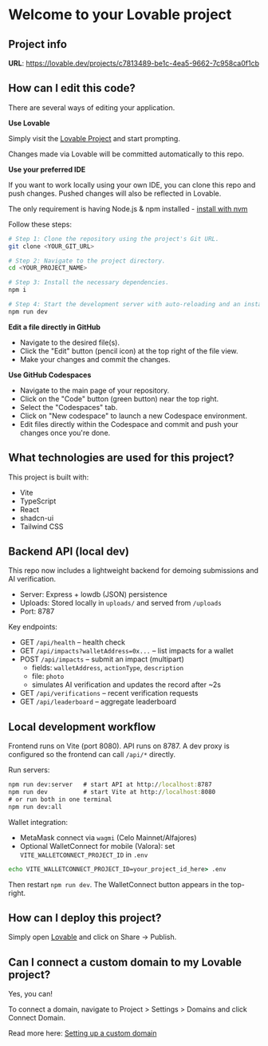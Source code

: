 # Welcome to your Lovable project

## Project info

**URL**: https://lovable.dev/projects/c7813489-be1c-4ea5-9662-7c958ca0f1cb

## How can I edit this code?

There are several ways of editing your application.

**Use Lovable**

Simply visit the [Lovable Project](https://lovable.dev/projects/c7813489-be1c-4ea5-9662-7c958ca0f1cb) and start prompting.

Changes made via Lovable will be committed automatically to this repo.

**Use your preferred IDE**

If you want to work locally using your own IDE, you can clone this repo and push changes. Pushed changes will also be reflected in Lovable.

The only requirement is having Node.js & npm installed - [install with nvm](https://github.com/nvm-sh/nvm#installing-and-updating)

Follow these steps:

```sh
# Step 1: Clone the repository using the project's Git URL.
git clone <YOUR_GIT_URL>

# Step 2: Navigate to the project directory.
cd <YOUR_PROJECT_NAME>

# Step 3: Install the necessary dependencies.
npm i

# Step 4: Start the development server with auto-reloading and an instant preview.
npm run dev
```

**Edit a file directly in GitHub**

- Navigate to the desired file(s).
- Click the "Edit" button (pencil icon) at the top right of the file view.
- Make your changes and commit the changes.

**Use GitHub Codespaces**

- Navigate to the main page of your repository.
- Click on the "Code" button (green button) near the top right.
- Select the "Codespaces" tab.
- Click on "New codespace" to launch a new Codespace environment.
- Edit files directly within the Codespace and commit and push your changes once you're done.

## What technologies are used for this project?

This project is built with:

- Vite
- TypeScript
- React
- shadcn-ui
- Tailwind CSS

## Backend API (local dev)

This repo now includes a lightweight backend for demoing submissions and AI verification.

- Server: Express + lowdb (JSON) persistence
- Uploads: Stored locally in `uploads/` and served from `/uploads`
- Port: 8787

Key endpoints:

- GET `/api/health` – health check
- GET `/api/impacts?walletAddress=0x...` – list impacts for a wallet
- POST `/api/impacts` – submit an impact (multipart)
	- fields: `walletAddress`, `actionType`, `description`
	- file: `photo`
	- simulates AI verification and updates the record after ~2s
- GET `/api/verifications` – recent verification requests
- GET `/api/leaderboard` – aggregate leaderboard

## Local development workflow

Frontend runs on Vite (port 8080). API runs on 8787. A dev proxy is configured so the frontend can call `/api/*` directly.

Run servers:

```cmd
npm run dev:server   # start API at http://localhost:8787
npm run dev          # start Vite at http://localhost:8080
# or run both in one terminal
npm run dev:all
```

Wallet integration:

- MetaMask connect via `wagmi` (Celo Mainnet/Alfajores)
- Optional WalletConnect for mobile (Valora): set `VITE_WALLETCONNECT_PROJECT_ID` in `.env`

```cmd
echo VITE_WALLETCONNECT_PROJECT_ID=your_project_id_here> .env
```

Then restart `npm run dev`. The WalletConnect button appears in the top-right.

## How can I deploy this project?

Simply open [Lovable](https://lovable.dev/projects/c7813489-be1c-4ea5-9662-7c958ca0f1cb) and click on Share -> Publish.

## Can I connect a custom domain to my Lovable project?

Yes, you can!

To connect a domain, navigate to Project > Settings > Domains and click Connect Domain.

Read more here: [Setting up a custom domain](https://docs.lovable.dev/features/custom-domain#custom-domain)
